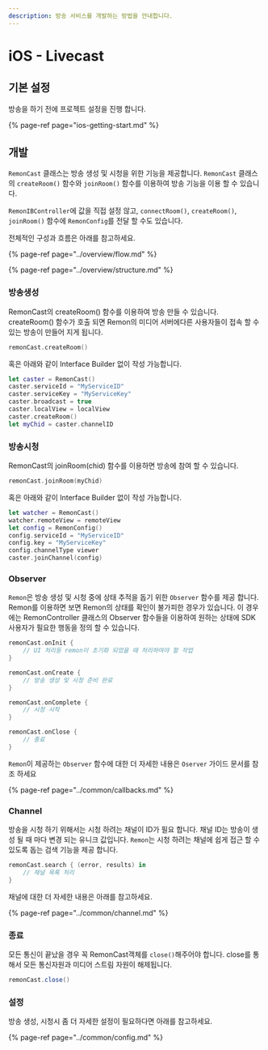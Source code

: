 ```yaml
---
description: 방송 서비스를 개발하는 방법을 안내합니다.
---
```


# iOS - Livecast

## 기본 설정

방송을 하기 전에 프로젝트 설정을 진행 합니다.

{% page-ref page="ios-getting-start.md" %}

## 개발

`RemonCast` 클래스는 방송 생성 및 시청을 위한 기능을 제공합니다. `RemonCast` 클래스의 `createRoom()` 함수와 `joinRoom()` 함수를 이용하여 방송 기능을 이용 할 수 있습니다.

`RemonIBController`에 값을 직접 설정 않고, `connectRoom()`, `createRoom()`, `joinRoom()` 함수에 `RemonConfig`를 전달 할 수도 있습니다.

전체적인 구성과 흐름은 아래를 참고하세요.

{% page-ref page="../overview/flow.md" %}

{% page-ref page="../overview/structure.md" %}

### 방송생성

RemonCast의 createRoom\(\) 함수를 이용하여 방송 만들 수 있습니다. createRoom\(\) 함수가 호출 되면 Remon의  미디어 서버에다른 사용자들이 접속 할 수 있는 방송이 만들어 지게 됩니다.

```swift
remonCast.createRoom()
```

혹은 아래와 같이 Interface Builder 없이 작성 가능합니다.

```swift
let caster = RemonCast()
caster.serviceId = "MyServiceID"
caster.serviceKey = "MyServiceKey"
caster.broadcast = true
caster.localView = localView
caster.createRoom()
let myChid = caster.channelID
```

### 방송시청

RemonCast의 joinRoom\(chid\) 함수를 이용하면 방송에 참여 할 수 있습니다.

```swift
remonCast.joinRoom(myChid)
```

혹은 아래와 같이 Interface Builder 없이 작성 가능합니다.

```swift
let watcher = RemonCast()
watcher.remoteView = remoteView
let config = RemonConfig()
config.serviceId = "MyServiceID"
config.key = "MyServiceKey"
config.channelType viewer
caster.joinChannel(config)
```

### Observer

`Remon`은 방송 생성 및 시청 중에 상태 추적을 돕기 위한 `Observer` 함수를 제공 합니다. Remon를 이용하면 보면 Remon의 상태를 확인이 불가피한 경우가 있습니다. 이 경우에는 RemonController 클래스의 Observer 함수들을 이용하여 원하는 상태에 SDK 사용자가 필요한 행동을 정의 할 수 있습니다.

```swift
remonCast.onInit {
    // UI 처리등 remon이 초기화 되었을 때 처리하여야 할 작업
}

remonCast.onCreate {
    // 방송 생성 및 시청 준비 완료
}

remonCast.onComplete {
    // 시청 시작
}

remonCast.onClose {
    // 종료
}
```

`Remon`이 제공하는 `Observer` 함수에 대한 더 자세한 내용은 `Oserver` 가이드 문서를 참조 하세요

{% page-ref page="../common/callbacks.md" %}

### Channel

방송을 시청 하기 위해서는 시청 하려는 채널이 ID가 필요 합니다. 채널 ID는 방송이 생성 될 때 마다 변경 되는 유니크 값입니다. `Remon`는 시청 하려는 채널에 쉽게 접근 할 수 있도록 돕는 검색 기능을 제공 합니다.

```swift
remonCast.search { (error, results) in
    // 채널 목록 처리
}
```

채널에 대한 더 자세한 내용은 아래를 참고하세요.

{% page-ref page="../common/channel.md" %}

### 종료

모든 통신이 끝났을 경우 꼭 RemonCast객체를 `close()`해주어야 합니다. close를 통해서 모든 통신자원과 미디어 스트림 자원이 해제됩니다.

```java
remonCast.close()
```

### 설정

방송 생성, 시청시 좀 더 자세한 설정이 필요하다면 아래를 참고하세요.

{% page-ref page="../common/config.md" %}



